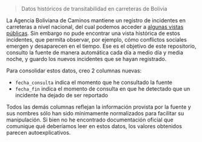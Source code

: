 > Datos históricos de transitabilidad en carreteras de Bolivia 

La Agencia Boliviana de Caminos mantiene un registro de incidentes en carreteras a nivel nacional, del cual podemos acceder a [algunas vistas públicas](http://transitabilidad.abc.gob.bo/mapa). Sin embargo no pude encontrar una vista histórica de estos incidentes, que permita observar, por ejemplo, cómo conflictos sociales emergen y desaparecen en el tiempo. Ese es el objetivo de este repositorio, consulto la fuente de manera automática cada día a medio día y media noche, y guardo los nuevos incidentes que se hayan registrado. 

Para consolidar estos datos, creo 2 columnas nuevas:
- `fecha_consulta` indica el momento que he consultado la fuente
- `fecha_fin` indica el momento de consulta en que he detectado que un incidente ha dejado de ser reportado

Todos las demás columnas reflejan la información provista por la fuente y sus nombres sólo han sido mínimamente normalizados para facilitar su manipulación. Si bien no he encontrado documentación oficial que comunique qué deberíamos leer en estos datos, los valores obtenidos parecen autoexplicativos. 
